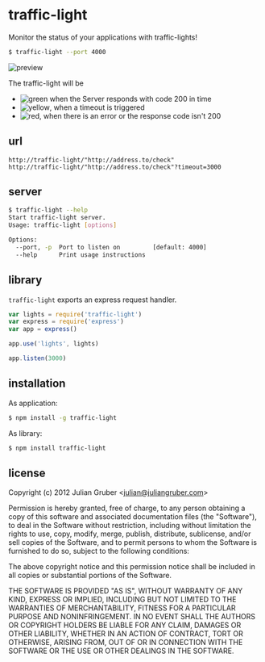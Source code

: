 # traffic-light

Monitor the status of your applications with traffic-lights!

```bash
$ traffic-light --port 4000
```

![preview](http://f.cl.ly/items/3E2r0E0F3G0C3r0A0T3X/Screen%20Shot%202013-01-14%20at%205.57.58%20PM.png)

The traffic-light will be

* ![green](https://raw.github.com/juliangruber/traffic-light/master/images/green.png) when the Server responds with code 200 in time
* ![yellow](https://raw.github.com/juliangruber/traffic-light/master/images/yellow.png), when a timeout is triggered
* ![red](https://raw.github.com/juliangruber/traffic-light/master/images/red.png), when there is an error or the response code isn't 200

## url

```
http://traffic-light/"http://address.to/check"
http://traffic-light/"http://address.to/check"?timeout=3000
```

## server

```bash
$ traffic-light --help
Start traffic-light server.
Usage: traffic-light [options]

Options:
  --port, -p  Port to listen on         [default: 4000]
  --help      Print usage instructions

```

## library

`traffic-light` exports an express request handler.

```js
var lights = require('traffic-light')
var express = require('express')
var app = express()

app.use('lights', lights)

app.listen(3000)
```

## installation

As application:

```bash
$ npm install -g traffic-light
```

As library:

```bash
$ npm install traffic-light
```

## license

Copyright (c) 2012 Julian Gruber &lt;julian@juliangruber.com&gt;

Permission is hereby granted, free of charge, to any person obtaining a copy of this software and associated documentation files (the "Software"), to deal in the Software without restriction, including without limitation the rights to use, copy, modify, merge, publish, distribute, sublicense, and/or sell copies of the Software, and to permit persons to whom the Software is furnished to do so, subject to the following conditions:

The above copyright notice and this permission notice shall be included in all copies or substantial portions of the Software.

THE SOFTWARE IS PROVIDED "AS IS", WITHOUT WARRANTY OF ANY KIND, EXPRESS OR IMPLIED, INCLUDING BUT NOT LIMITED TO THE WARRANTIES OF MERCHANTABILITY, FITNESS FOR A PARTICULAR PURPOSE AND NONINFRINGEMENT. IN NO EVENT SHALL THE AUTHORS OR COPYRIGHT HOLDERS BE LIABLE FOR ANY CLAIM, DAMAGES OR OTHER LIABILITY, WHETHER IN AN ACTION OF CONTRACT, TORT OR OTHERWISE, ARISING FROM, OUT OF OR IN CONNECTION WITH THE SOFTWARE OR THE USE OR OTHER DEALINGS IN THE SOFTWARE.
